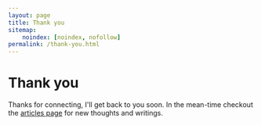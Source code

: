 ```yaml
---
layout: page
title: Thank you
sitemap:
    noindex: [noindex, nofollow]
permalink: /thank-you.html
---
```

# Thank you

Thanks for connecting, I'll get back to you soon.  In the mean-time checkout the  [articles page](/) for new thoughts and writings.
